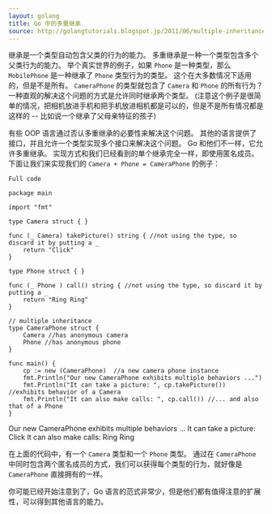 ```yaml
---
layout: golang
title: Go 中的多重继承
source: http://golangtutorials.blogspot.jp/2011/06/multiple-inheritance-in-go.html
---
```


继承是一个类型自动包含父类的行为的能力。
多重继承是一种一个类型包含多个父类行为的能力。
举个真实世界的例子，如果 `Phone` 是一种类型，那么 `MobilePhone` 是一种继承了 `Phone` 类型行为的类型。
这个在大多数情况下适用的，但是不是所有。
`CameraPhone` 的类型就包含了 `Camera` 和 `Phone` 的所有行为？
一种直观的解决这个问题的方式是允许同时继承两个类型。
(注意这个例子是很简单的情况，把相机放进手机和把手机放进相机都是可以的，但是不是所有情况都是这样的 -- 比如说一个继承了父母亲特征的孩子)

有些 OOP 语言通过否认多重继承的必要性来解决这个问题。
其他的语言提供了接口，并且允许一个类型实现多个接口来解决这个问题。
Go 和他们不一样，它允许多重继承。
实现方式和我们已经看到的单个继承完全一样，即使用匿名成员。
下面让我们来实现我们的 `Camera + Phone = CameraPhone` 的例子：

`Full code`

    package main

    import "fmt"

    type Camera struct { } 

    func (_ Camera) takePicture() string { //not using the type, so discard it by putting a _
        return "Click"
    }

    type Phone struct { } 

    func (_ Phone ) call() string { //not using the type, so discard it by putting a _
        return "Ring Ring"
    }

    // multiple inheritance
    type CameraPhone struct {
        Camera //has anonymous camera
        Phone //has anonymous phone 
    }

    func main() {
        cp := new (CameraPhone)  //a new camera phone instance
        fmt.Println("Our new CameraPhone exhibits multiple behaviors ...")
        fmt.Println("It can take a picture: ", cp.takePicture()) //exhibits behavior of a Camera
        fmt.Println("It can also make calls: ", cp.call()) //... and also that of a Phone
    }

<p class="correct">
Our new CameraPhone exhibits multiple behaviors ...
It can take a picture: Click
It can also make calls: Ring Ring
</p>

在上面的代码中，有一个 `Camera` 类型和一个 `Phone` 类型。
通过在 `CameraPhone` 中同时包含两个匿名成员的方式，我们可以获得每个类型的行为，就好像是 `CameraPhone` 直接拥有的一样。

你可能已经开始注意到了，Go 语言的范式非常少，但是他们都有值得注意的扩展性，可以得到其他语言的能力。
